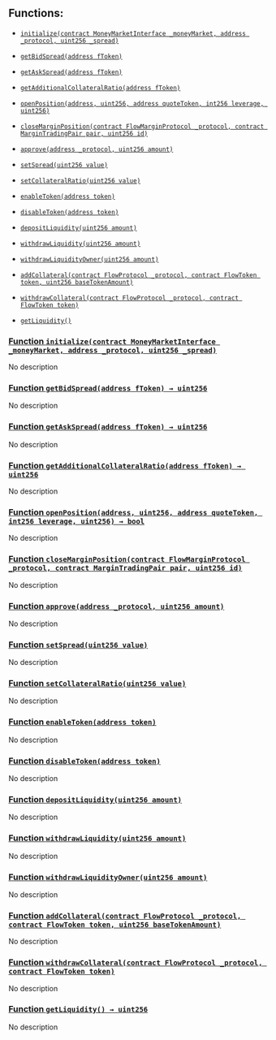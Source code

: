 ## Functions:

- [`initialize(contract MoneyMarketInterface _moneyMarket, address _protocol, uint256 _spread)`](#LiquidityPool-initialize-contract-MoneyMarketInterface-address-uint256-)

- [`getBidSpread(address fToken)`](#LiquidityPool-getBidSpread-address-)

- [`getAskSpread(address fToken)`](#LiquidityPool-getAskSpread-address-)

- [`getAdditionalCollateralRatio(address fToken)`](#LiquidityPool-getAdditionalCollateralRatio-address-)

- [`openPosition(address, uint256, address quoteToken, int256 leverage, uint256)`](#LiquidityPool-openPosition-address-uint256-address-int256-uint256-)

- [`closeMarginPosition(contract FlowMarginProtocol _protocol, contract MarginTradingPair pair, uint256 id)`](#LiquidityPool-closeMarginPosition-contract-FlowMarginProtocol-contract-MarginTradingPair-uint256-)

- [`approve(address _protocol, uint256 amount)`](#LiquidityPool-approve-address-uint256-)

- [`setSpread(uint256 value)`](#LiquidityPool-setSpread-uint256-)

- [`setCollateralRatio(uint256 value)`](#LiquidityPool-setCollateralRatio-uint256-)

- [`enableToken(address token)`](#LiquidityPool-enableToken-address-)

- [`disableToken(address token)`](#LiquidityPool-disableToken-address-)

- [`depositLiquidity(uint256 amount)`](#LiquidityPool-depositLiquidity-uint256-)

- [`withdrawLiquidity(uint256 amount)`](#LiquidityPool-withdrawLiquidity-uint256-)

- [`withdrawLiquidityOwner(uint256 amount)`](#LiquidityPool-withdrawLiquidityOwner-uint256-)

- [`addCollateral(contract FlowProtocol _protocol, contract FlowToken token, uint256 baseTokenAmount)`](#LiquidityPool-addCollateral-contract-FlowProtocol-contract-FlowToken-uint256-)

- [`withdrawCollateral(contract FlowProtocol _protocol, contract FlowToken token)`](#LiquidityPool-withdrawCollateral-contract-FlowProtocol-contract-FlowToken-)

- [`getLiquidity()`](#LiquidityPool-getLiquidity--)

### [Function `initialize(contract MoneyMarketInterface _moneyMarket, address _protocol, uint256 _spread)`](#LiquidityPool-initialize-contract-MoneyMarketInterface-address-uint256-)

No description

### [Function `getBidSpread(address fToken) → uint256`](#LiquidityPool-getBidSpread-address-)

No description

### [Function `getAskSpread(address fToken) → uint256`](#LiquidityPool-getAskSpread-address-)

No description

### [Function `getAdditionalCollateralRatio(address fToken) → uint256`](#LiquidityPool-getAdditionalCollateralRatio-address-)

No description

### [Function `openPosition(address, uint256, address quoteToken, int256 leverage, uint256) → bool`](#LiquidityPool-openPosition-address-uint256-address-int256-uint256-)

No description

### [Function `closeMarginPosition(contract FlowMarginProtocol _protocol, contract MarginTradingPair pair, uint256 id)`](#LiquidityPool-closeMarginPosition-contract-FlowMarginProtocol-contract-MarginTradingPair-uint256-)

No description

### [Function `approve(address _protocol, uint256 amount)`](#LiquidityPool-approve-address-uint256-)

No description

### [Function `setSpread(uint256 value)`](#LiquidityPool-setSpread-uint256-)

No description

### [Function `setCollateralRatio(uint256 value)`](#LiquidityPool-setCollateralRatio-uint256-)

No description

### [Function `enableToken(address token)`](#LiquidityPool-enableToken-address-)

No description

### [Function `disableToken(address token)`](#LiquidityPool-disableToken-address-)

No description

### [Function `depositLiquidity(uint256 amount)`](#LiquidityPool-depositLiquidity-uint256-)

No description

### [Function `withdrawLiquidity(uint256 amount)`](#LiquidityPool-withdrawLiquidity-uint256-)

No description

### [Function `withdrawLiquidityOwner(uint256 amount)`](#LiquidityPool-withdrawLiquidityOwner-uint256-)

No description

### [Function `addCollateral(contract FlowProtocol _protocol, contract FlowToken token, uint256 baseTokenAmount)`](#LiquidityPool-addCollateral-contract-FlowProtocol-contract-FlowToken-uint256-)

No description

### [Function `withdrawCollateral(contract FlowProtocol _protocol, contract FlowToken token)`](#LiquidityPool-withdrawCollateral-contract-FlowProtocol-contract-FlowToken-)

No description

### [Function `getLiquidity() → uint256`](#LiquidityPool-getLiquidity--)

No description
